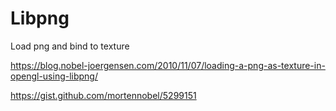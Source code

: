 # Libpng
Load png and bind to texture

https://blog.nobel-joergensen.com/2010/11/07/loading-a-png-as-texture-in-opengl-using-libpng/

https://gist.github.com/mortennobel/5299151
